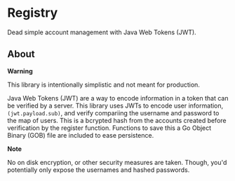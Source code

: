 # Registry

Dead simple account management with Java Web Tokens (JWT).

## About

**Warning**

This library is intentionally simplistic and not meant for production.

Java Web Tokens (JWT) are a way to encode information in a token that can be verified by a server. This library uses JWTs to encode user information, `(jwt.payload.sub)`, and verify compariing the username and password to the map of users.  This is a bcrypted hash from the accounts created before verification by the register function.  Functions to save this a Go Object Binary (GOB) file are included to ease persistence.

**Note**

No on disk encryption, or other security measures are taken.  Though, you'd potentially only expose the usernames and hashed passwords.